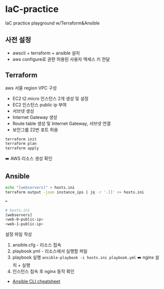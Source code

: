 # IaC-practice
IaC practice playground w/Terraform&amp;Ansible

## 사전 설정
- awscli + terraform + ansible 설치
- aws configure로 권한 허용된 사용자 액세스 키 전달

## Terraform
aws 서울 region VPC 구성
- EC2 t2.micro 인스턴스 2개 생성 및 설정
- EC2 인스턴스 public ip 부여
- 서브넷 생성
- Internet Gateway 생성
- Route table 생성 및 Internet Gateway, 서브넷 연결
- 보안그룹 22번 포트 허용

```bash
terraform init 
terraform plan
terraform apply
```

➡️ AWS 리소스 생성 확인

## Ansible
```bash
echo "[webservers]" > hosts.ini
terraform output -json instance_ips | jq -r '.[]' >> hosts.ini

➡️ 

# hosts.ini
[webservers]
<web-0-public-ip>
<web-1-public-ip>
```

설정 파일 작성
1. ansible.cfg - 리소스 접속
2. playbook.yml - 리소스에서 실행할 파일
3. playbook 실행
```ansible-playbook -i hosts.ini playbook.yml```
    ➡️ nginx 설치 + 실행
4. 인스턴스 접속 후 nginx 동작 확인

- [Ansible CLI cheatsheet](https://docs.ansible.com/ansible/latest/command_guide/cheatsheet.html#)
